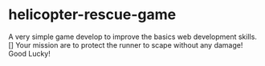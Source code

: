 # helicopter-rescue-game
A very simple game develop to improve the basics web development skills.
[] Your mission are to protect  the runner to scape without any damage! Good Lucky!
